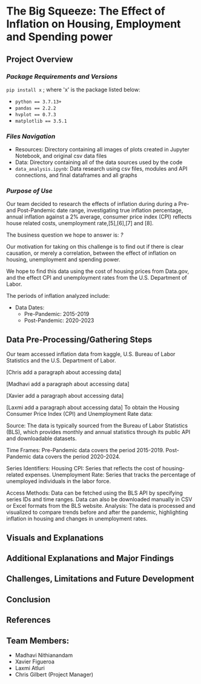 # The Big Squeeze: The Effect of Inflation on Housing, Employment and Spending power

## **Project Overview**

### *Package Requirements and Versions*

`pip install x` ; where 'x' is the package listed below:
* `python == 3.7.13+` 
* `pandas == 2.2.2`
* `hvplot == 0.7.3`
* `matplotlib == 3.5.1`

### *Files Navigation*
* Resources: Directory containing all images of plots created in Jupyter Notebook, and original csv data files
* Data: Directory containing all of the data sources used by the code
* `data_analysis.ipynb`: Data research using csv files, modules and API connections, and final dataframes and all graphs
  
  
### *Purpose of Use*   
Our team decided to research the effects of inflation during during a Pre- and Post-Pandemic date range, investigating true inflation percentage, annual inflation against a 2% average, consumer price index (CPI) reflects house related costs, unemployment rate,[5],[6],[7] and [8].

The business question we hope to answer is: *?*

Our motivation for taking on this challenge is to find out if there is clear causation, or merely a correlation, between the effect of inflation on housing, unemployment and spending power.

We hope to find this data using the cost of housing prices from Data.gov, and the effect CPI and unemployment rates from the U.S. Department of Labor.

The periods of inflation analyzed include:
* Data Dates: 
  * Pre-Pandemic: 2015-2019
  * Post-Pandemic: 2020-2023


## Data Pre-Processing/Gathering Steps
Our team accessed inflation data from kaggle, U.S. Bureau of Labor Statistics and the U.S. Department of Labor.

[Chris add a paragraph about accessing data]

[Madhavi add a paragraph about accessing data]

[Xavier add a paragraph about accessing data]

[Laxmi add a paragraph about accessing data]
To obtain the Housing Consumer Price Index (CPI) and Unemployment Rate data:

Source: The data is typically sourced from the Bureau of Labor Statistics (BLS), which provides monthly and annual statistics through its public API and downloadable datasets.

Time Frames:
Pre-Pandemic data covers the period 2015-2019.
Post-Pandemic data covers the period 2020-2024.

Series Identifiers:
Housing CPI: Series that reflects the cost of housing-related expenses.
Unemployment Rate: Series that tracks the percentage of unemployed individuals in the labor force.

Access Methods:
Data can be fetched using the BLS API by specifying series IDs and time ranges.
Data can also be downloaded manually in CSV or Excel formats from the BLS website.
Analysis: The data is processed and visualized to compare trends before and after the pandemic, highlighting inflation in housing and changes in unemployment rates.

## Visuals and Explanations

## Additional Explanations and Major Findings

## Challenges, Limitations and Future Development

## Conclusion

## References

## Team Members:

* Madhavi Nithianandam
* Xavier Figueroa
* Laxmi Atluri
* Chris Gilbert (Project Manager)
